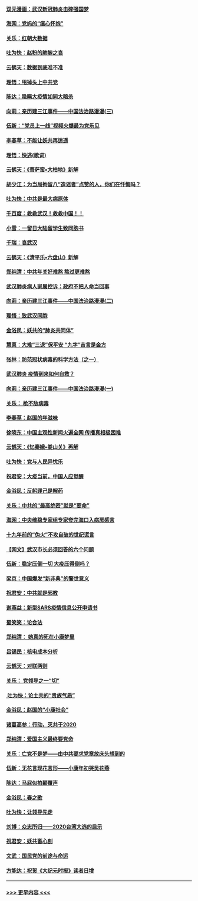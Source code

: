 #### [双元漫画：武汉新冠肺炎击碎强国梦](../pages/nsc993/n11843320.md?t=02050601) 
#### [海网：党妈的“瘟心怀抱”](../pages/nsc993/n11840740.md?t=02050601) 
#### [关乐：红朝大数据](../pages/nsc993/n11840675.md?t=02050601) 
#### [吐为快：赵粉的肺腑之哀](../pages/nsc993/n11840618.md?t=02050601) 
#### [云鹤天：数据到底准不准](../pages/nsc993/n11840325.md?t=02050601) 
#### [理悟：甩掉头上中共党](../pages/nsc993/n11838826.md?t=02050601) 
#### [陈达：隐瞒大疫情如同大暗杀](../pages/nsc993/n11838771.md?t=02050601) 
#### [向莉：亲历建三江事件——中国法治路漫漫(三)](../pages/nsc993/n11831825.md?t=02050601) 
#### [伍新：“党员上一线”视频火爆最为党乐见](../pages/nsc993/n11838200.md?t=02050601) 
#### [李春草：不能让妖共再逍遥](../pages/nsc993/n11838102.md?t=02050601) 
#### [理悟：快逃(歌词)](../pages/nsc993/n11838083.md?t=02050601) 
#### [云鹤天：《菩萨蛮▪大柏地》新解](../pages/nsc993/n11838059.md?t=02050601) 
#### [胡少江：为当局拘留八“造谣者”点赞的人，你们在忏悔吗？](../pages/nsc993/n11836801.md?t=02050601) 
#### [吐为快：中共是最大病原体](../pages/nsc993/n11836748.md?t=02050601) 
#### [千百度：救救武汉！救救中国！！](../pages/nsc993/n11836145.md?t=02050601) 
#### [小雪：一留日大陆留学生致同胞书](../pages/nsc993/n11834624.md?t=02050601) 
#### [千瑞：哀武汉](../pages/nsc993/n11833647.md?t=02050601) 
#### [云鹤天：《清平乐▪六盘山》新解](../pages/nsc993/n11833611.md?t=02050601) 
#### [郑纯清：中共年关好难熬 熬过更难熬](../pages/nsc993/n11833489.md?t=02050601) 
#### [武汉肺炎病人家属控诉：政府不把人命当回事](../pages/nsc993/n11833205.md?t=02050601) 
#### [向莉：亲历建三江事件——中国法治路漫漫(二)](../pages/nsc993/n11829102.md?t=02050601) 
#### [理悟：致武汉同胞](../pages/nsc993/n11831522.md?t=02050601) 
#### [金浴凤：妖共的“肺炎共同体”](../pages/nsc993/n11829448.md?t=02050601) 
#### [慧真：大难“三退”保平安 “九字”吉言是金方](../pages/nsc993/n11829501.md?t=02050601) 
#### [张林：防范冠状病毒的科学方法（之一）](../pages/nsc993/n11828618.md?t=02050601) 
#### [武汉肺炎 疫情到来如何自救？](../pages/nsc993/n11827632.md?t=02050601) 
#### [向莉：亲历建三江事件——中国法治路漫漫(一)](../pages/nsc993/n11827190.md?t=02050601) 
#### [关乐： 枪不敌病毒](../pages/nsc993/n11826746.md?t=02050601) 
#### [李春草：赵国的年滋味](../pages/nsc993/n11826321.md?t=02050601) 
#### [徐晓东：中国主观性新闻火遍全网 传播真相极困难](../pages/nsc993/n11826508.md?t=02050601) 
#### [云鹤天：《忆秦娥▪娄山关》再解](../pages/nsc993/n11824682.md?t=02050601) 
#### [吐为快：党与人民异忧乐](../pages/nsc993/n11824660.md?t=02050601) 
#### [祝君安：大疫当前，中国人应觉醒](../pages/nsc993/n11821946.md?t=02050601) 
#### [金浴凤：反躬罪己是解药](../pages/nsc993/n11820280.md?t=02050601) 
#### [关乐：中共的“最高绝密”就是“要命”](../pages/nsc993/n11816946.md?t=02050601) 
#### [海网：中央维稳专家组专家夸完海口入病房感言](../pages/nsc993/n11815138.md?t=02050601) 
#### [十九年前的“伪火”不攻自破的世纪谎言](../pages/nsc993/n11813238.md?t=02050601) 
#### [【网文】武汉市长必须回答的六个问题](../pages/nsc993/n11813848.md?t=02050601) 
#### [伍新：稳定压倒一切 大疫压得倒吗？](../pages/nsc993/n11812634.md?t=02050601) 
#### [梁京：中国爆发“新非典”的警世意义](../pages/nsc993/n11812554.md?t=02050601) 
#### [祝君安：中共就是邪教](../pages/nsc993/n11812431.md?t=02050601) 
#### [谢燕益：新型SARS疫情信息公开申请书](../pages/nsc993/n11808840.md?t=02050601) 
#### [蜀笑笑：论合法](../pages/nsc993/n11808064.md?t=02050601) 
#### [郑纯清： 她真的死在小康梦里](../pages/nsc993/n11806623.md?t=02050601) 
#### [吕锡民：核电成本分析](../pages/nsc993/n11806284.md?t=02050601) 
#### [云鹤天：对联两则](../pages/nsc993/n11805957.md?t=02050601) 
#### [关乐： 党领导之一“切”](../pages/nsc993/n11804505.md?t=02050601) 
#### [ 吐为快：论土共的“贵族气质”](../pages/nsc993/n11804490.md?t=02050601) 
#### [金浴凤：赵国的“小康社会”](../pages/nsc993/n11804452.md?t=02050601) 
#### [诸葛高参：行动，灭共于2020](../pages/nsc993/n11804120.md?t=02050601) 
#### [郑纯清：爱国主义最终要党命](../pages/nsc993/n11802197.md?t=02050601) 
#### [关乐：亡党不是梦——由中共要求党章放床头想到的](../pages/nsc993/n11802156.md?t=02050601) 
#### [伍新：无花言现花言形——小康年初哭吴花燕](../pages/nsc993/n11800044.md?t=02050601) 
#### [陈达：马屁似拍颠覆声](../pages/nsc993/n11800010.md?t=02050601) 
#### [金浴凤：春之歌](../pages/nsc993/n11797687.md?t=02050601) 
#### [吐为快：让领导先走](../pages/nsc993/n11797512.md?t=02050601) 
#### [刘博：众志所归——2020台湾大选的启示](../pages/nsc993/n11796878.md?t=02050601) 
#### [祝君安：妖共畜心剖](../pages/nsc993/n11794273.md?t=02050601) 
#### [文武：国民党的前途与命运](../pages/nsc993/n11794198.md?t=02050601) 
#### [方能达：祝贺《大纪元时报》读者日增](../pages/nsc993/n11793807.md?t=02050601) 

----
#### [ >>> 更早内容 <<< ](../indexes/nsc993-earlier.md)
